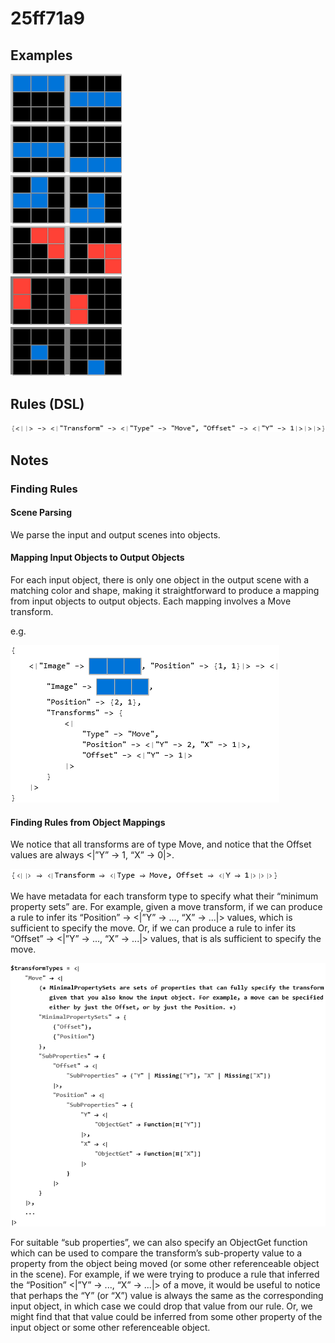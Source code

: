 # 25ff71a9

## Examples

![ARC examples for 25ff71a9](examples.png?raw=true)

## Rules (DSL)

![DSL rules for 25ff71a9](rules.png?raw=true)

## Notes

### Finding Rules


#### Scene Parsing

We parse the input and output scenes into objects.


#### Mapping Input Objects to Output Objects

For each input object, there is only one object in the output scene with a matching color and shape, making it straightforward to produce a mapping from input objects to output objects. Each mapping involves a Move transform.

e.g.



![image 1](image1.png?raw=true)


#### Finding Rules from Object Mappings

We notice that all transforms are of type Move, and notice that the Offset values are always <|”Y” -> 1, “X” -> 0|>.



![image 2](image2.png?raw=true)

We have metadata for each transform type to specify what their “minimum property sets” are. For example, given a move transform, if we can produce a rule to infer its “Position” -> <|”Y” -> ..., “X” -> ...|> values, which is sufficient to specify the move. Or, if we can produce a rule to infer its “Offset” -> <|”Y” -> ..., “X” -> ...|> values, that is als sufficient to specify the move.


![image 3](image3.png?raw=true)

For suitable “sub properties”, we can also specify an ObjectGet function which can be used to compare the transform’s sub-property value to a property from the object being moved (or some other referenceable object in the scene). For example, if we were trying to produce a rule that inferred the “Position” <|”Y” -> ..., “X” -> ...|> of a move, it would be useful to notice that perhaps the “Y” (or “X”) value is always the same as the corresponding input object, in which case we could drop that value from our rule. Or, we might find that that value could be inferred from some other property of the input object or some other referenceable object.
